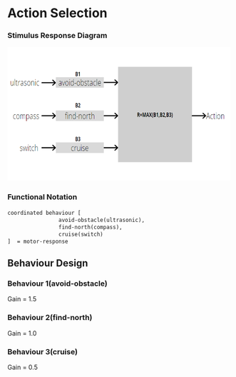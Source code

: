 # Action Selection

### Stimulus Response Diagram

<div>
<img src="./img/stimulus response.PNG" width="500" height="300"/>
</div>

### Functional Notation

```
coordinated behaviour [ 
                avoid-obstacle(ultrasonic), 
                find-north(compass),
                cruise(switch) 
]  = motor-response
```

## Behaviour Design

### Behaviour 1(avoid-obstacle)
Gain = 1.5

### Behaviour 2(find-north)
Gain = 1.0

### Behaviour 3(cruise)
Gain = 0.5
